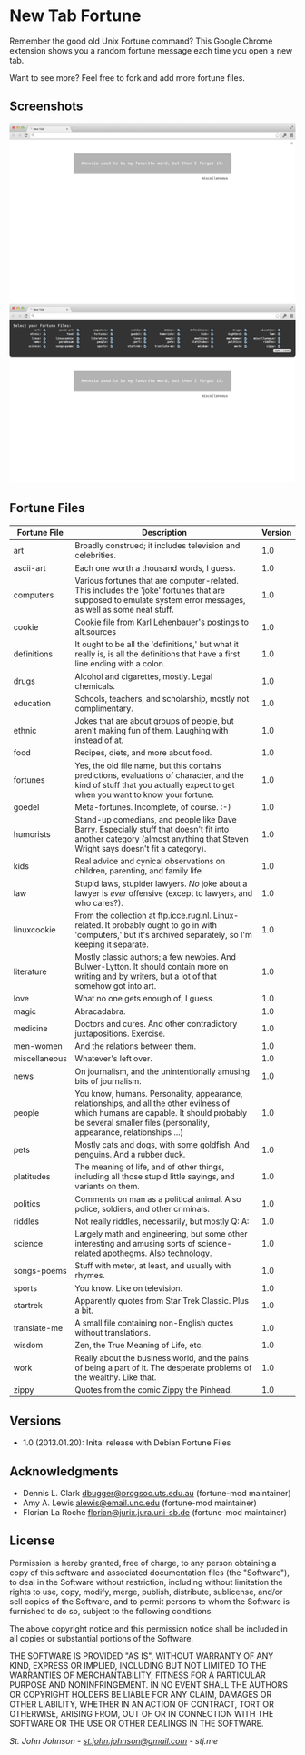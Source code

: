 New Tab Fortune
===============

Remember the good old Unix Fortune command?  This Google Chrome extension shows you a random fortune message each time you open a new tab.  

Want to see more?  Feel free to fork and add more fortune files.

## Screenshots ##
![Opening New Tab](https://github.com/stjohnjohnson/chrome-newtabfortune/raw/master/screenshots/new-tab.png)
![Selecting Options](https://github.com/stjohnjohnson/chrome-newtabfortune/raw/master/screenshots/options.png)

## Fortune Files ##

Fortune File | Description | Version
------------ | ----------- | -------
art          | Broadly construed; it includes television and celebrities. | 1.0
ascii-art    | Each one worth a thousand words, I guess. | 1.0
computers    | Various fortunes that are computer-related.  This includes the 'joke' fortunes that are supposed to emulate system error messages, as well as some neat stuff. | 1.0
cookie       | Cookie file from Karl Lehenbauer's postings to alt.sources | 1.0
definitions  | It ought to be all the 'definitions,' but what it really is, is all the definitions that have a first line ending with a colon. | 1.0
drugs        | Alcohol and cigarettes, mostly.  Legal chemicals. | 1.0
education    | Schools, teachers, and scholarship, mostly not complimentary. | 1.0
ethnic       | Jokes that are about groups of people, but aren't making fun of them.  Laughing with instead of at. | 1.0
food         | Recipes, diets, and more about food. | 1.0
fortunes     | Yes, the old file name, but this contains predictions, evaluations of character, and the kind of stuff that you actually expect to get when you want to know your fortune. | 1.0
goedel       | Meta-fortunes.  Incomplete, of course.  :-) | 1.0
humorists    | Stand-up comedians, and people like Dave Barry.  Especially stuff that doesn't fit into another category (almost anything that Steven Wright says doesn't fit a category). | 1.0
kids         | Real advice and cynical observations on children, parenting, and family life. | 1.0
law          | Stupid laws, stupider lawyers.  *No* joke about a lawyer is *ever* offensive (except to lawyers, and who cares?). | 1.0
linuxcookie  | From the collection at ftp.icce.rug.nl.  Linux-related. It probably ought to go in with 'computers,' but it's archived separately, so I'm keeping it separate. | 1.0
literature   | Mostly classic authors; a few newbies.  And Bulwer-Lytton. It should contain more on writing and by writers, but a lot of that somehow got into art. | 1.0
love         | What no one gets enough of, I guess. | 1.0
magic        | Abracadabra. | 1.0
medicine     | Doctors and cures.  And other contradictory juxtapositions. Exercise. | 1.0
men-women    | And the relations between them. | 1.0
miscellaneous| Whatever's left over. | 1.0
news         | On journalism, and the unintentionally amusing bits of  journalism. | 1.0
people       | You know, humans.  Personality, appearance, relationships, and all the other evilness of which humans are capable. It should probably be several smaller files (personality, appearance, relationships ...) | 1.0
pets         | Mostly cats and dogs, with some goldfish.  And penguins. And a rubber duck. | 1.0
platitudes   | The meaning of life, and of other things, including all those stupid little sayings, and variants on them. | 1.0
politics     | Comments on man as a political animal.  Also police, soldiers, and other criminals. | 1.0
riddles      | Not really riddles, necessarily, but mostly Q: A: | 1.0
science      | Largely math and engineering, but some other interesting and amusing sorts of science-related apothegms.  Also technology. | 1.0
songs-poems  | Stuff with meter, at least, and usually with rhymes. | 1.0
sports       | You know.  Like on television. | 1.0
startrek     | Apparently quotes from Star Trek Classic.  Plus a bit. | 1.0
translate-me | A small file containing non-English quotes without translations. | 1.0
wisdom       | Zen, the True Meaning of Life, etc. | 1.0
work         | Really about the business world, and the pains of being a part of it.  The desperate problems of the wealthy.  Like that. | 1.0
zippy        | Quotes from the comic Zippy the Pinhead. | 1.0

## Versions ##

 - 1.0 (2013.01.20): Inital release with Debian Fortune Files

## Acknowledgments ##

 - Dennis L. Clark <dbugger@progsoc.uts.edu.au> (fortune-mod maintainer)
 - Amy A. Lewis <alewis@email.unc.edu> (fortune-mod maintainer)
 - Florian La Roche <florian@jurix.jura.uni-sb.de> (fortune-mod maintainer)

## License ## 

Permission is hereby granted, free of charge, to any person obtaining
a copy of this software and associated documentation files (the
"Software"), to deal in the Software without restriction, including
without limitation the rights to use, copy, modify, merge, publish,
distribute, sublicense, and/or sell copies of the Software, and to
permit persons to whom the Software is furnished to do so, subject to
the following conditions:

The above copyright notice and this permission notice shall be
included in all copies or substantial portions of the Software.

THE SOFTWARE IS PROVIDED "AS IS", WITHOUT WARRANTY OF ANY KIND,
EXPRESS OR IMPLIED, INCLUDING BUT NOT LIMITED TO THE WARRANTIES OF
MERCHANTABILITY, FITNESS FOR A PARTICULAR PURPOSE AND
NONINFRINGEMENT. IN NO EVENT SHALL THE AUTHORS OR COPYRIGHT HOLDERS BE
LIABLE FOR ANY CLAIM, DAMAGES OR OTHER LIABILITY, WHETHER IN AN ACTION
OF CONTRACT, TORT OR OTHERWISE, ARISING FROM, OUT OF OR IN CONNECTION
WITH THE SOFTWARE OR THE USE OR OTHER DEALINGS IN THE SOFTWARE.


*St. John Johnson - st.john.johnson@gmail.com - stj.me*
